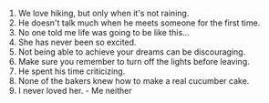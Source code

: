 1. We love hiking, but only when it's not raining.
2. He doesn't talk much when he meets someone for the first time.
3. No one told me life was going to be like this…
4. She has never been so excited. 
5. Not being able to achieve your dreams can be discouraging. 
6. Make sure you remember to turn off the lights before leaving. 
7. He spent his time criticizing. 
8. None of the bakers knew how to make a real cucumber cake.
9. I never loved her. - Me neither

